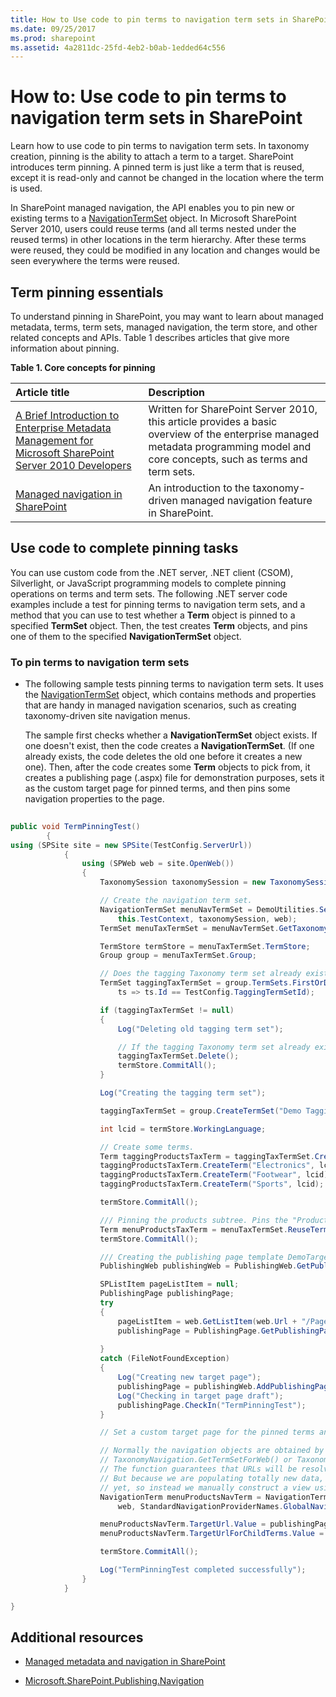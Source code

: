 ```yaml
---
title: How to Use code to pin terms to navigation term sets in SharePoint
ms.date: 09/25/2017
ms.prod: sharepoint
ms.assetid: 4a2811dc-25fd-4eb2-b0ab-1edded64c556
---
```



# How to: Use code to pin terms to navigation term sets in SharePoint
Learn how to use code to pin terms to navigation term sets.
In taxonomy creation, pinning is the ability to attach a term to a target. SharePoint introduces term pinning. A pinned term is just like a term that is reused, except it is read-only and cannot be changed in the location where the term is used.
  
    
    

In SharePoint managed navigation, the API enables you to pin new or existing terms to a  [NavigationTermSet](https://msdn.microsoft.com/library/Microsoft.SharePoint.Publishing.Navigation.NavigationTermSet.aspx) object. In Microsoft SharePoint Server 2010, users could reuse terms (and all terms nested under the reused terms) in other locations in the term hierarchy. After these terms were reused, they could be modified in any location and changes would be seen everywhere the terms were reused.
## Term pinning essentials
<a name="SP15_H2UseCodeToPinTerms_TermPinningEssentials"> </a>

To understand pinning in SharePoint, you may want to learn about managed metadata, terms, term sets, managed navigation, the term store, and other related concepts and APIs. Table 1 describes articles that give more information about pinning. 
  
    
    

**Table 1. Core concepts for pinning**


|**Article title**|**Description**|
|:-----|:-----|
| [A Brief Introduction to Enterprise Metadata Management for Microsoft SharePoint Server 2010 Developers](http://msdn.microsoft.com/library/113a5d75-ac4d-498b-8436-725e04fb685d%28Office.15%29.aspx) <br/> |Written for SharePoint Server 2010, this article provides a basic overview of the enterprise managed metadata programming model and core concepts, such as terms and term sets.  <br/> |
| [Managed navigation in SharePoint](managed-navigation-in-sharepoint.md) <br/> |An introduction to the taxonomy-driven managed navigation feature in SharePoint.  <br/> |
   

## Use code to complete pinning tasks
<a name="SP15_H2UseCodeToPinTerms_UseCodeToCompletePinning"> </a>

You can use custom code from the .NET server, .NET client (CSOM), Silverlight, or JavaScript programming models to complete pinning operations on terms and term sets. The following .NET server code examples include a test for pinning terms to navigation term sets, and a method that you can use to test whether a **Term** object is pinned to a specified **TermSet** object. Then, the test creates **Term** objects, and pins one of them to the specified **NavigationTermSet** object.
  
    
    

### To pin terms to navigation term sets


- The following sample tests pinning terms to navigation term sets. It uses the  [NavigationTermSet](https://msdn.microsoft.com/library/Microsoft.SharePoint.SharePoint.NavigationTermSet.aspx) object, which contains methods and properties that are handy in managed navigation scenarios, such as creating taxonomy-driven site navigation menus.
    
    The sample first checks whether a **NavigationTermSet** object exists. If one doesn't exist, then the code creates a **NavigationTermSet**. (If one already exists, the code deletes the old one before it creates a new one). Then, after the code creates some **Term** objects to pick from, it creates a publishing page (.aspx) file for demonstration purposes, sets it as the custom target page for pinned terms, and then pins some navigation properties to the page.
    


```cs
  
public void TermPinningTest()
        {
using (SPSite site = new SPSite(TestConfig.ServerUrl))
            {
                using (SPWeb web = site.OpenWeb())
                {
                    TaxonomySession taxonomySession = new TaxonomySession(site, updateCache: true);

                    // Create the navigation term set.
                    NavigationTermSet menuNavTermSet = DemoUtilities.SetUpSampleNavTermSet(
                        this.TestContext, taxonomySession, web);
                    TermSet menuTaxTermSet = menuNavTermSet.GetTaxonomyTermSet();

                    TermStore termStore = menuTaxTermSet.TermStore;
                    Group group = menuTaxTermSet.Group;

                    // Does the tagging Taxonomy term set already exist?
                    TermSet taggingTaxTermSet = group.TermSets.FirstOrDefault(
                        ts => ts.Id == TestConfig.TaggingTermSetId);

                    if (taggingTaxTermSet != null)
                    {
                        Log("Deleting old tagging term set");

                        // If the tagging Taxonomy term set already exists, delete the old one.
                        taggingTaxTermSet.Delete();
                        termStore.CommitAll();
                    }

                    Log("Creating the tagging term set");

                    taggingTaxTermSet = group.CreateTermSet("Demo Tagging TermSet", TestConfig.TaggingTermSetId);

                    int lcid = termStore.WorkingLanguage;

                    // Create some terms.
                    Term taggingProductsTaxTerm = taggingTaxTermSet.CreateTerm("Products", lcid);
                    taggingProductsTaxTerm.CreateTerm("Electronics", lcid);
                    taggingProductsTaxTerm.CreateTerm("Footwear", lcid);
                    taggingProductsTaxTerm.CreateTerm("Sports", lcid);

                    termStore.CommitAll();

                    /// Pinning the products subtree. Pins the "Products" Term object to the NavigationTermSet object.
                    Term menuProductsTaxTerm = menuTaxTermSet.ReuseTermWithPinning(taggingProductsTaxTerm);
                    termStore.CommitAll();

                    /// Creating the publishing page template DemoTargetPage.aspx");
                    PublishingWeb publishingWeb = PublishingWeb.GetPublishingWeb(web);

                    SPListItem pageListItem = null;
                    PublishingPage publishingPage;
                    try
                    {
                        pageListItem = web.GetListItem(web.Url + "/Pages/DemoTargetPage.aspx");
                        publishingPage = PublishingPage.GetPublishingPage(pageListItem);
   
                    }
                    catch (FileNotFoundException)
                    {
                        Log("Creating new target page");
                        publishingPage = publishingWeb.AddPublishingPage("DemoTargetPage.aspx", publishingWeb.DefaultPageLayout);
                        Log("Checking in target page draft");
                        publishingPage.CheckIn("TermPinningTest");
                    }

                    // Set a custom target page for the pinned terms and then set some navigation properties.

                    // Normally the navigation objects are obtained by way of an optimized function such as
                    // TaxonomyNavigation.GetTermSetForWeb() or TaxonomyNavigationContext.Current.NavigationTerm.
                    // The function guarantees that URLs will be resolved using a valid NavigationTerm.View.
                    // But because we are populating totally new data, the cache will probably not be updated
                    // yet, so instead we manually construct a view using GetAsResolvedByWeb().
                    NavigationTerm menuProductsNavTerm = NavigationTerm.GetAsResolvedByWeb(menuProductsTaxTerm,
                        web, StandardNavigationProviderNames.GlobalNavigationTaxonomyProvider);

                    menuProductsNavTerm.TargetUrl.Value = publishingPage.Uri.AbsolutePath;
                    menuProductsNavTerm.TargetUrlForChildTerms.Value = publishingPage.Uri.AbsolutePath;

                    termStore.CommitAll();

                    Log("TermPinningTest completed successfully");
                }
            }

}
```


## Additional resources
<a name="SP15_H2UseCodeToPinTerms_AdditionalResources"> </a>


-  [Managed metadata and navigation in SharePoint](managed-metadata-and-navigation-in-sharepoint.md)
    
  
-  [Microsoft.SharePoint.Publishing.Navigation](https://msdn.microsoft.com/library/Microsoft.SharePoint.Publishing.Navigation.aspx)
    
  

